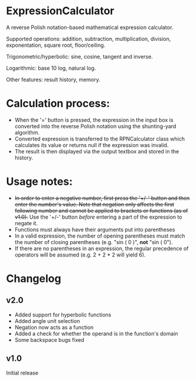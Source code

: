 # ExpressionCalculator
A reverse Polish notation-based mathematical expression calculator.

Supported operations: addition, subtraction, multiplication, division, exponentation, square root, floor/ceiling.

Trigonometric/hyperbolic: sine, cosine, tangent and inverse.

Logarithmic: base 10 log, natural log.

Other features: result history, memory.

# Calculation process:
- When the '=' button is pressed, the expression in the input box is converted into the reverse Polish notation using the shunting-yard algorithm.
- Converted expression is transferred to the RPNCalculator class which calculates its value or returns null if the expression was invalid.
- The result is then displayed via the output textbox and stored in the history.

# Usage notes:
- ~~In order to enter a negative number, first press the '+/-' button and then enter the number's value. Note that negation only affects the first following number and cannot be applied to brackets or functions (as of v1.0).~~   Use the '+/-' button *before* entering a part of the expression to negate it.
- Functions must always have their arguments put into parentheses
- In a valid expression, the number of opening parentheses must match the number of closing parentheses (e.g. "sin ( 0 )", **not** "sin ( 0").
- If there are no parentheses in an expression, the regular precedence of operators will be assumed (e.g. 2 + 2 * 2 will yield 6).

# Changelog
## v2.0
- Added support for hyperbolic functions
- Added angle unit selection
- Negation now acts as a function
- Added a check for whether the operand is in the function's domain
- Some backspace bugs fixed
## v1.0
Initial release

